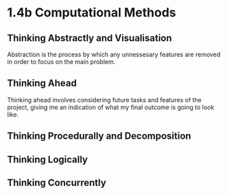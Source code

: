 # 1.4b Computational Methods

## Thinking Abstractly and Visualisation

Abstraction is the process by which any unnessesary features are removed in order to focus on the main problem.

## Thinking Ahead

Thinking ahead involves considering future tasks and features of the project, giving me an indication of what my final outcome is going to look like.

## Thinking Procedurally and Decomposition

## Thinking Logically

## Thinking Concurrently
